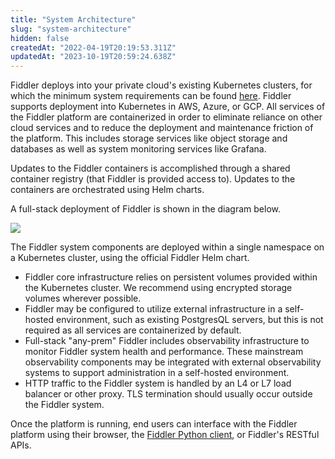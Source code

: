 ```yaml
---
title: "System Architecture"
slug: "system-architecture"
hidden: false
createdAt: "2022-04-19T20:19:53.311Z"
updatedAt: "2023-10-19T20:59:24.638Z"
---
```

Fiddler deploys into your private cloud's existing Kubernetes clusters, for which the minimum system requirements can be found [here](doc:technical-requirements).  Fiddler supports deployment into Kubernetes in AWS, Azure, or GCP.  All services of the Fiddler platform are containerized in order to eliminate reliance on other cloud services and to reduce the deployment and maintenance friction of the platform.  This includes storage services like object storage and databases as well as system monitoring services like Grafana.  

Updates to the Fiddler containers is accomplished through a shared container registry (that Fiddler is provided access to).  Updates to the containers are orchestrated using Helm charts.

A full-stack deployment of Fiddler is shown in the diagram below. 

![](https://files.readme.io/7cbfe31-reference_architecture.png)

The Fiddler system components are deployed within a single namespace on a Kubernetes cluster, using the official Fiddler Helm chart.

- Fiddler core infrastructure relies on persistent volumes provided within the Kubernetes cluster. We recommend using encrypted storage volumes wherever possible.
- Fiddler may be configured to utilize external infrastructure in a self-hosted environment, such as existing PostgresQL servers, but this is not required as all services are containerized by default.
- Full-stack "any-prem" Fiddler includes observability infrastructure to monitor Fiddler system health and performance. These mainstream observability components may be integrated with external observability systems to support administration in a self-hosted environment.
- HTTP traffic to the Fiddler system is handled by an L4 or L7 load balancer or other proxy. TLS termination should usually occur outside the Fiddler system.

Once the platform is running, end users can interface with the Fiddler platform using their browser, the [Fiddler Python client](ref:about-the-fiddler-client), or Fiddler's RESTful APIs.